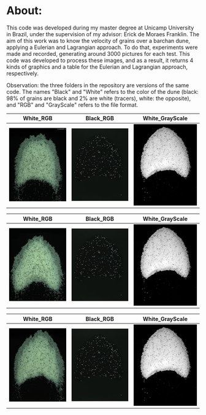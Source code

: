 # About: 

  This code was developed during my master degree at Unicamp University in Brazil, under the supervision of my advisor: Erick de Moraes Franklin. The aim of this work was to know the velocity of grains over a barchan dune, applying a Eulerian and Lagrangian approach. To do that, experiments were made and recorded, generating around 3000 pictures for each test. This code was developed to process these images, and as a result, it returns 4 kinds of graphics and a table for the Eulerian and Lagrangian approach, respectively.
  
  Observation: the three folders in the repository are versions of the same code. The names "Black" and "White" refers to the color of the dune (black: 98% of grains are black and 2% are white (tracers), white: the opposite), and "RGB" and "GrayScale" refers to the file format.

White_RGB             | Black_RGB         | White_GrayScale
:-------------------------:|:-------------------------:|:-------------------------:
![](Test000000_Resized.jpg)  |  ![](Black_RGB.jpg)  |  ![](White_GrayScale.jpg)

White_RGB             | Black_RGB         | White_GrayScale
:-------------------------:|:-------------------------:|:-------------------------:
![](White_RGB.jpg)  |  ![](Black_RGB.jpg)  |  ![](White_GrayScale.jpg)

White_RGB             | Black_RGB         | White_GrayScale
:-------------------------:|:-------------------------:|:-------------------------:
![](White_RGB2.jpg)  |  ![](Black_RGB.jpg)  |  ![](White_GrayScale.jpg)


